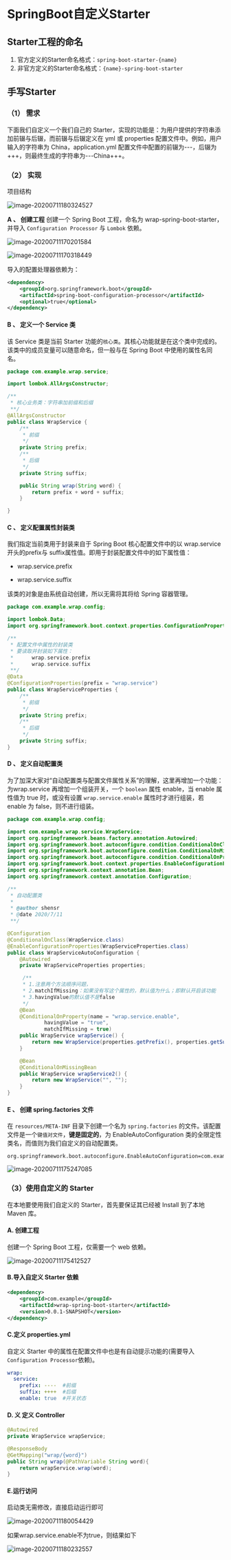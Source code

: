 # SpringBoot自定义Starter

## Starter工程的命名

1. 官方定义的Starter命名格式：`spring-boot-starter-{name}`
2. 非官方定义的Starter命名格式：`{name}-spring-boot-starter`

## 手写Starter

### （1） 需求

下面我们自定义一个我们自己的 Starter，实现的功能是：为用户提供的字符串添加前辍与后辍，而前辍与后辍定义在 yml 或 properties 配置文件中。例如，用户输入的字符串为 China，application.yml 配置文件中配置的前辍为---，后辍为+++，则最终生成的字符串为
​---China+++。

### （2） 实现

项目结构

![image-20200711180324527](images/image-20200711180324527.png)

**A 、 创建工程**
创建一个 Spring Boot 工程，命名为 wrap-spring-boot-starter，并导入 `Configuration Processor` 与 `Lombok` 依赖。

![image-20200711170201584](images/image-20200711170201584.png)

![image-20200711170318449](images/image-20200711170318449.png)

导入的配置处理器依赖为：

```xml
<dependency>
    <groupId>org.springframework.boot</groupId>
    <artifactId>spring-boot-configuration-processor</artifactId>
    <optional>true</optional>
</dependency>
```

#### **B 、 定义一个 Service 类**

该 Service 类是当前 Starter 功能的`核心类`。其核心功能就是在这个类中完成的。
该类中的成员变量可以随意命名，但一般与在 Spring Boot 中使用的属性名同名。

```java
package com.example.wrap.service;

import lombok.AllArgsConstructor;

/**
 * 核心业务类：字符串加前缀和后缀
 **/
@AllArgsConstructor
public class WrapService {
    /**
     * 前缀
     */
    private String prefix;
    /**
     * 后缀
     */
    private String suffix;

    public String wrap(String word) {
        return prefix + word + suffix;
    }

}

```

#### **C 、 定义配置属性封装类**

我们指定当前类用于封装来自于 Spring Boot 核心配置文件中的以 wrap.service 开头的prefix与 suffix属性值。即用于封装配置文件中的如下属性值：

- wrap.service.prefix

- wrap.service.suffix

该类的对象是由系统自动创建，所以无需将其将给 Spring 容器管理。

```java
package com.example.wrap.config;

import lombok.Data;
import org.springframework.boot.context.properties.ConfigurationProperties;

/**
 * 配置文件中属性的封装类
 * 要读取并封装如下属性：
 *      wrap.service.prefix
 *      wrap.service.suffix
 **/
@Data
@ConfigurationProperties(prefix = "wrap.service")
public class WrapServiceProperties {
    /**
     * 前缀
     */
    private String prefix;
    /**
     * 后缀
     */
    private String suffix;
}

```

#### **D 、 定义自动配置类**

为了加深大家对“自动配置类与配置文件属性关系”的理解，这里再增加一个功能：为wrap.service 再增加一个组装开关，一个 `boolean` 属性 enable，当 enable 属性值为 true 时，或没有设置 `wrap.service.enable` 属性时才进行组装，若 enable 为 false，则不进行组装。

```java
package com.example.wrap.config;

import com.example.wrap.service.WrapService;
import org.springframework.beans.factory.annotation.Autowired;
import org.springframework.boot.autoconfigure.condition.ConditionalOnClass;
import org.springframework.boot.autoconfigure.condition.ConditionalOnMissingBean;
import org.springframework.boot.autoconfigure.condition.ConditionalOnProperty;
import org.springframework.boot.context.properties.EnableConfigurationProperties;
import org.springframework.context.annotation.Bean;
import org.springframework.context.annotation.Configuration;

/**
 * 自动配置类
 *
 * @author shensr
 * @date 2020/7/11
 **/

@Configuration
@ConditionalOnClass(WrapService.class)
@EnableConfigurationProperties(WrapServiceProperties.class)
public class WrapServiceAutoConfiguration {
    @Autowired
    private WrapServiceProperties properties;

     /**
     * 1.注意两个方法顺序问题，
     * 2.matchIfMissing：如果没有写这个属性的，默认值为什么；即默认开启该功能
     * 3.havingValue的默认值不是false
     */
    @Bean
    @ConditionalOnProperty(name = "wrap.service.enable",
            havingValue = "true",
            matchIfMissing = true)
    public WrapService wrapService() {
        return new WrapService(properties.getPrefix(), properties.getSuffix());
    }

    @Bean
    @ConditionalOnMissingBean
    public WrapService wrapService2() {
        return new WrapService("", "");
    }
}

```

#### **E 、 创建 spring.factories 文件**

在 `resources/META-INF` 目录下创建一个名为 `spring.factories` 的文件。该配置文件是一个`键值对文件`，**键是固定的**，为 EnableAutoConfiguration 类的全限定性类名，而值则为我们自定义的自动配置类。

```properties
org.springframework.boot.autoconfigure.EnableAutoConfiguration=com.example.wrap.config.WrapServiceAutoConfiguration
```

![image-20200711175247085](images/image-20200711175247085.png)

### （3）使用自定义的 Starter

在本地要使用我们自定义的 Starter，首先要保证其已经被 Install 到了本地 Maven 库。

#### **A. 创建工程**

创建一个 Spring Boot 工程，仅需要一个 web 依赖。

![image-20200711175412527](images/image-20200711175412527.png)

#### **B.导入自定义 Starter 依赖**

```xml
<dependency>
    <groupId>com.example</groupId>
    <artifactId>wrap-spring-boot-starter</artifactId>
    <version>0.0.1-SNAPSHOT</version>
</dependency>
```

#### **C.定义 properties.yml**

自定义 Starter 中的属性在配置文件中也是有自动提示功能的(需要导入`Configuration Processor`依赖)。

```yaml
wrap:
  service:
    prefix: ----  #前缀
    suffix: ++++  #后缀
    enable: true  #开关状态
```

#### **D. 义 定义 Controller**

```java
@Autowired
private WrapService wrapService;

@ResponseBody
@GetMapping("wrap/{word}")
public String wrap(@PathVariable String word){
    return wrapService.wrap(word);
}
```

#### **E.运行访问**

启动类无需修改，直接启动运行即可

![image-20200711180054429](images/image-20200711180054429.png)

如果wrap.service.enable不为true，则结果如下

![image-20200711180232557](images/image-20200711180232557.png)
